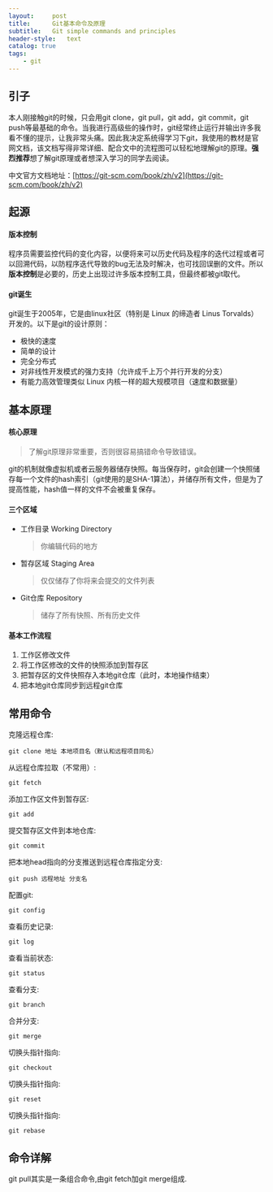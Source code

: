 ```yaml
---
layout:     post
title:      Git基本命令及原理
subtitle:   Git simple commands and principles
header-style:   text
catalog: true
tags:
    - git
---
```


## 引子

本人刚接触git的时候，只会用git clone，git pull，git add，git commit，git push等最基础的命令。当我进行高级些的操作时，git经常终止运行并输出许多我看不懂的提示，让我非常头痛。因此我决定系统得学习下git，我使用的教材是官网文档，该文档写得非常详细、配合文中的流程图可以轻松地理解git的原理。**强烈推荐**想了解git原理或者想深入学习的同学去阅读。

中文官方文档地址：[https://git-scm.com/book/zh/v2](https://git-scm.com/book/zh/v2)

## 起源

#### 版本控制
程序员需要监控代码的变化内容，以便将来可以历史代码及程序的迭代过程或者可以回溯代码，以防程序迭代导致的bug无法及时解决，也可找回误删的文件。所以**版本控制**是必要的，历史上出现过许多版本控制工具，但最终都被git取代。

#### git诞生
git诞生于2005年，它是由linux社区（特别是 Linux 的缔造者 Linus Torvalds）开发的。以下是git的设计原则：
- 极快的速度
- 简单的设计
- 完全分布式
- 对非线性开发模式的强力支持（允许成千上万个并行开发的分支）
- 有能力高效管理类似 Linux 内核一样的超大规模项目（速度和数据量）

## 基本原理

#### 核心原理

> 了解git原理非常重要，否则很容易搞错命令导致错误。

git的机制就像虚拟机或者云服务器储存快照。每当保存时，git会创建一个快照储存每一个文件的hash索引（git使用的是SHA-1算法），并储存所有文件，但是为了提高性能，hash值一样的文件不会被重复保存。

#### 三个区域
- 工作目录 Working Directory 
    > 你编辑代码的地方
- 暂存区域 Staging Area
    > 仅仅储存了你将来会提交的文件列表
- Git仓库 Repository
    > 储存了所有快照、所有历史文件
    
#### 基本工作流程
1. 工作区修改文件
2. 将工作区修改的文件的快照添加到暂存区
3. 把暂存区的文件快照存入本地git仓库（此时，本地操作结束）
4. 把本地git仓库同步到远程git仓库

## 常用命令

克隆远程仓库:
```git
git clone 地址 本地项目名（默认和远程项目同名）
```
从远程仓库拉取（不常用）:
```git
git fetch 
```
添加工作区文件到暂存区:
```git
git add 
```
提交暂存区文件到本地仓库:
```git
git commit
```
把本地head指向的分支推送到远程仓库指定分支:
```git
git push 远程地址 分支名
```
配置git:
```git
git config
```
查看历史记录:
```git
git log
```
查看当前状态:
```git
git status
```
查看分支:
```git
git branch
```
合并分支:
```git
git merge
```
切换头指针指向:
```git
git checkout
```
切换头指针指向:
```git
git reset
```
切换头指针指向:
```git
git rebase
```


## 命令详解

git pull其实是一条组合命令,由git fetch加git merge组成.